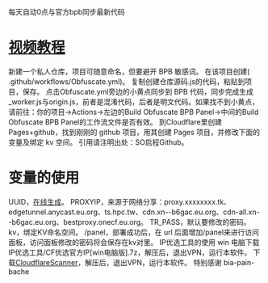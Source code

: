 每天自动0点与官方bpb同步最新代码
# <a href="https://youtu.be/sWy9gCBA5Lo" rel="nofollow">视频教程</a>

新建一个私人仓库，项目可随意命名，但要避开 BPB 敏感词。
在该项目创建(  .github/workflows/Obfuscate.yml)。
复制创建仓库源码.js的代码，粘贴到项目，保存。
点击Obfuscate.yml旁边的小黄点同步到 BPB 代码，同步完成生成_worker.js与origin.js，前者是混淆代码，后者是明文代码。如果找不到小黄点，请前往：你的项目→Actions→左边的Build Obfuscate BPB Panel→中间的Build Obfuscate BPB Panel的工作流文件是否有效。
到Cloudflare里创建Pages+github，找到刚刚的 github 项目，用其创建 Pages 项目，并修改下面的变量及绑定 kv 空间。
引用请注明出处：SO启程Github。


# 变量的使用
UUID，<a href="https://1024tools.com/uuid" rel="nofollow">在线生成</a>。
PROXYIP，来源于网络分享：proxy.xxxxxxxx.tk、edgetunnel.anycast.eu.org、ts.hpc.tw、cdn.xn--b6gac.eu.org、cdn-all.xn--b6gac.eu.org、bestproxy.onecf.eu.org。
TR_PASS，默认要修改的密码。
kv，绑定KV命名空间。
/panel，部署成功后，在 url 后面增加/panel来进行访问面板，访问面板修改的密码将会保存在kv对里。
IP优选工具的使用
win 电脑下载IP优选工具/CF优选官方IP[win电脑版].7z，解压后，退出VPN，运行本软件。
下载<a href="https://github.com/bia-pain-bache/Cloudflare-Clean-IP-Scanner/releases/tag/v2.2.5">CloudflareScanner</a>，解压后，退出VPN，运行本软件。
特别感谢
bia-pain-bache
